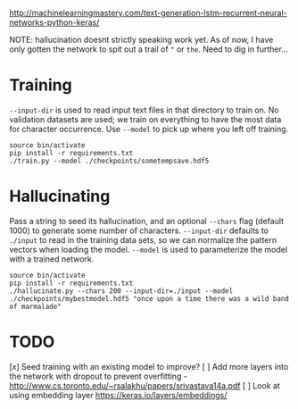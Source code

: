 http://machinelearningmastery.com/text-generation-lstm-recurrent-neural-networks-python-keras/

NOTE: hallucination doesnt strictly speaking work yet. As of now, I have only gotten the network to spit out a trail of `"` or `the`. Need to dig in further...

# Training

`--input-dir` is used to read input text files in that directory to train on. No validation datasets are used; we train on everything to have the most data for character occurrence. Use `--model` to pick up where you left off training.

```
source bin/activate
pip install -r requirements.txt
./train.py --model ./checkpoints/sometempsave.hdf5
```

# Hallucinating

Pass a string to seed its hallucination, and an optional `--chars` flag (default 1000) to
generate some number of characters. `--input-dir` defaults to `./input` to read in the training
data sets, so we can normalize the pattern vectors when loading the model. `--model` is used
to parameterize the model with a trained network.

```
source bin/activate
pip install -r requirements.txt
./hallucinate.py --chars 200 --input-dir=./input --model ./checkpoints/mybestmodel.hdf5 "once upon a time there was a wild band of marmalade"
```

# TODO

[x] Seed training with an existing model to improve?
[ ] Add more layers into the network with dropout to prevent overfitting - http://www.cs.toronto.edu/~rsalakhu/papers/srivastava14a.pdf
[ ] Look at using embedding layer https://keras.io/layers/embeddings/
